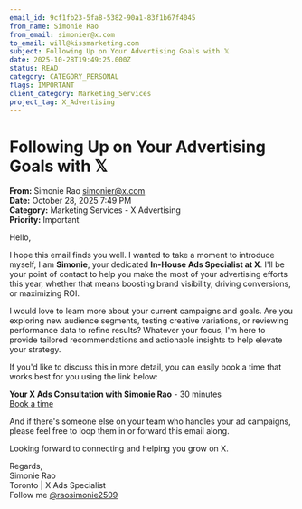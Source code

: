 ```yaml
---
email_id: 9cf1fb23-5fa8-5382-90a1-83f1b67f4045
from_name: Simonie Rao
from_email: simonier@x.com
to_email: will@kissmarketing.com
subject: Following Up on Your Advertising Goals with 𝕏
date: 2025-10-28T19:49:25.000Z
status: READ
category: CATEGORY_PERSONAL
flags: IMPORTANT
client_category: Marketing_Services
project_tag: X_Advertising
---
```


# Following Up on Your Advertising Goals with 𝕏

**From:** Simonie Rao <simonier@x.com>  
**Date:** October 28, 2025 7:49 PM  
**Category:** Marketing Services - X Advertising  
**Priority:** Important

Hello,

I hope this email finds you well. I wanted to take a moment to introduce myself, I am **Simonie**, your dedicated **In-House Ads Specialist at X**. I'll be your point of contact to help you make the most of your advertising efforts this year, whether that means boosting brand visibility, driving conversions, or maximizing ROI.

I would love to learn more about your current campaigns and goals. Are you exploring new audience segments, testing creative variations, or reviewing performance data to refine results? Whatever your focus, I'm here to provide tailored recommendations and actionable insights to help elevate your strategy.

If you'd like to discuss this in more detail, you can easily book a time that works best for you using the link below:

**Your X Ads Consultation with Simonie Rao** - 30 minutes  
[Book a time](https://calendar.google.com/calendar/appointments/schedules/AcZssZ0KYTEsRatpzeqDbt418-lZTGeoQFR5Ra5kXWecl2-C3Hdv2odaWgdPzoWavB709JDksDKryMTA?es=1&hl=en)

And if there's someone else on your team who handles your ad campaigns, please feel free to loop them in or forward this email along.

Looking forward to connecting and helping you grow on X.

Regards,  
Simonie Rao  
Toronto | X Ads Specialist  
Follow me [@raosimonie2509](https://x.com/RaoSimonie2509)